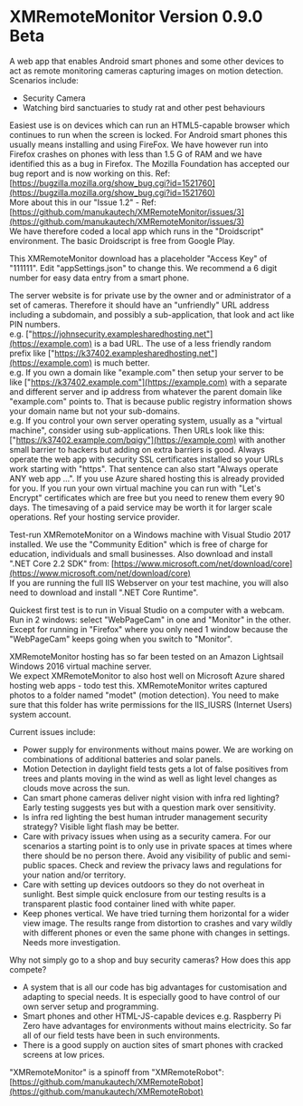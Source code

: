 # XMRemoteMonitor Version 0.9.0 Beta
A web app that enables Android smart phones and some other devices to act as remote monitoring cameras capturing images on motion detection.
Scenarios include:
- Security Camera
- Watching bird sanctuaries to study rat and other pest behaviours

Easiest use is on devices which can run an HTML5-capable browser which continues to run when the screen is locked. For Android smart phones this usually means installing and using FireFox. We have however run into Firefox crashes on phones with less than 1.5 G of RAM and we have identified this as a bug in Firefox. The Mozilla Foundation has accepted our bug report and is now working on this. Ref:  
[https://bugzilla.mozilla.org/show_bug.cgi?id=1521760](https://bugzilla.mozilla.org/show_bug.cgi?id=1521760)  
More about this in our "Issue 1.2" - Ref:  
[https://github.com/manukautech/XMRemoteMonitor/issues/3](https://github.com/manukautech/XMRemoteMonitor/issues/3)  
We have therefore coded a local app which runs in the "Droidscript" environment. The basic Droidscript is free from Google Play. 

This XMRemoteMonitor download has a placeholder "Access Key" of "111111". 
Edit "appSettings.json" to change this. 
We recommend a 6 digit number for easy data entry from a smart phone.  

The server website is for private use by the owner and or administrator of a set of cameras. Therefore it should have an "unfriendly" URL address including a subdomain, and possibly a sub-application, that look and act like PIN numbers.  
e.g. ["https://johnsecurity.examplesharedhosting.net"](https://example.com) is a bad URL. The use of a less friendly random prefix like ["https://k37402.examplesharedhosting.net"](https://example.com) is much better.  
e.g. If you own a domain like "example.com" then setup your server to be like ["https://k37402.example.com"](https://example.com) with a separate and different server and ip address from whatever the parent domain like "example.com" points to. That is because public registry information shows your domain name but not your sub-domains.  
e.g. If you control your own server operating system, usually as a "virtual machine", consider using sub-applications. Then URLs look like this: ["https://k37402.example.com/bqigy"](https://example.com) with another small barrier to hackers but adding on extra barriers is good. 
Always operate the web app with security SSL certificates installed so your URLs work starting with "https". That sentence can also start "Always operate ANY web app ...". If you use Azure shared hosting this is already provided for you. If you run your own virtual machine you can run with "Let's Encrypt" certificates which are free but you need to renew them every 90 days. The timesaving of a paid service may be worth it for larger scale operations. Ref your hosting service provider.

Test-run XMRemoteMonitor on a Windows machine with Visual Studio 2017 installed. We use the "Community Edition" which is free of charge for education, individuals and small businesses. Also download and install ".NET Core 2.2 SDK" from:
[https://www.microsoft.com/net/download/core](https://www.microsoft.com/net/download/core)  
If you are running the full IIS Webserver on your test machine, you will also need to download and install ".NET Core Runtime".  

Quickest first test is to run in Visual Studio on a computer with a webcam. Run in 2 windows: select "WebPageCam" in one and "Monitor" in the other. Except for running in "Firefox" where you only need 1 window because the "WebPageCam" keeps going when you switch to "Monitor".

XMRemoteMonitor hosting has so far been tested on an Amazon Lightsail Windows 2016 virtual machine server.  
We expect XMRemoteMonitor to also host well on Microsoft Azure shared hosting web apps - todo test this.
XMRemoteMonitor writes captured photos to a folder named "modet" (motion detection). You need to make sure that this folder has write permissions for the IIS_IUSRS (Internet Users) system account.

Current issues include:  
- Power supply for environments without mains power. We are working on combinations of additional batteries and solar panels.  
- Motion Detection in daylight field tests gets a lot of false positives from trees and plants moving in the wind as well as light level changes as clouds move across the sun.  
- Can smart phone cameras deliver night vision with infra red lighting? Early testing suggests yes but with a question mark over sensitivity.
- Is infra red lighting the best human intruder management security strategy? Visible light flash may be better.
- Care with privacy issues when using as a security camera. For our scenarios a starting point is to only use in private spaces at times where there should be no person there. Avoid any visibility of public and semi-public spaces. Check and review the privacy laws and regulations for your nation and/or territory.  
- Care with setting up devices outdoors so they do not overheat in sunlight. Best simple quick enclosure from our testing results is a transparent plastic food container lined with white paper.  
- Keep phones vertical. We have tried turning them horizontal for a wider view image. The results range from distortion to crashes and vary wildly with different phones or even the same phone with changes in settings. Needs more investigation.  

Why not simply go to a shop and buy security cameras? How does this app compete?
- A system that is all our code has big advantages for customisation and adapting to special needs. It is especially good to have control of our own server setup and programming.
- Smart phones and other HTML-JS-capable devices e.g. Raspberry Pi Zero have advantages for environments without mains electricity. So far all of our field tests have been in such environments.
- There is a good supply on auction sites of smart phones with cracked screens at low prices.  

"XMRemoteMonitor" is a spinoff from "XMRemoteRobot":  
[https://github.com/manukautech/XMRemoteRobot](https://github.com/manukautech/XMRemoteRobot)


